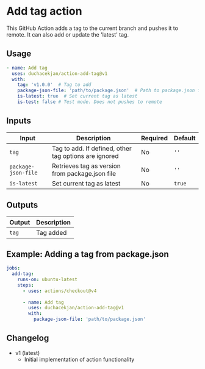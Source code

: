 # Add tag action

This GitHub Action adds a tag to the current branch and pushes it to remote. It can also add or update the 'latest' tag.

## Usage

```yaml
- name: Add tag
  uses: duchacekjan/action-add-tag@v1
  with:
    tag: 'v1.0.0'  # Tag to add
    package-json-file: 'path/to/package.json'  # Path to package.json file
    is-latest: true  # Set current tag as latest
    is-test: false # Test mode. Does not pushes to remote
```

## Inputs

| Input | Description | Required | Default |
|-------|-------------|----------|---------|
| `tag` | Tag to add. If defined, other tag options are ignored| No | `''` |
| `package-json-file` | Retrieves tag as version from package.json file | No | `''` |
| `is-latest` | Set current tag as latest | No | `true` |

## Outputs

| Output | Description |
|--------|-------------|
| `tag` | Tag added |

## Example: Adding a tag from package.json

```yaml
jobs:
  add-tag:
    runs-on: ubuntu-latest
    steps:
      - uses: actions/checkout@v4
      
      - name: Add tag
        uses: duchacekjan/action-add-tag@v1
        with:
          package-json-file: 'path/to/package.json'
```

## Changelog
- v1 (latest)
  - Initial implementation of action functionality